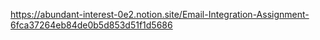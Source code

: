 https://abundant-interest-0e2.notion.site/Email-Integration-Assignment-6fca37264eb84de0b5d853d51f1d5686